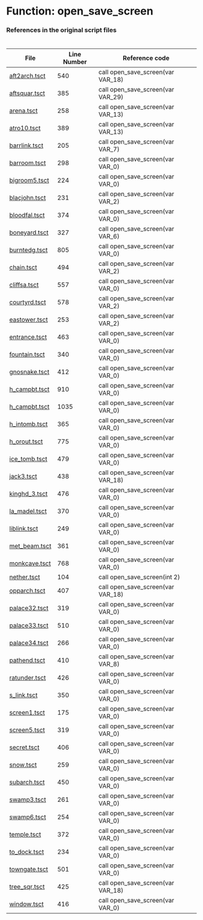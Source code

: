 # Function: open_save_screen
### References in the original script files

#

| File | Line Number | Reference code |
| --- | --- | --- |
| [aft2arch.tsct](../../../out/aft2arch.tsct#L540) | 540 | call open_save_screen(var VAR_18) |
| [aftsquar.tsct](../../../out/aftsquar.tsct#L385) | 385 | call open_save_screen(var VAR_29) |
| [arena.tsct](../../../out/arena.tsct#L258) | 258 | call open_save_screen(var VAR_13) |
| [atro10.tsct](../../../out/atro10.tsct#L389) | 389 | call open_save_screen(var VAR_13) |
| [barrlink.tsct](../../../out/barrlink.tsct#L205) | 205 | call open_save_screen(var VAR_7) |
| [barroom.tsct](../../../out/barroom.tsct#L298) | 298 | call open_save_screen(var VAR_0) |
| [bigroom5.tsct](../../../out/bigroom5.tsct#L224) | 224 | call open_save_screen(var VAR_0) |
| [blacjohn.tsct](../../../out/blacjohn.tsct#L231) | 231 | call open_save_screen(var VAR_2) |
| [bloodfal.tsct](../../../out/bloodfal.tsct#L374) | 374 | call open_save_screen(var VAR_0) |
| [boneyard.tsct](../../../out/boneyard.tsct#L327) | 327 | call open_save_screen(var VAR_6) |
| [burntedg.tsct](../../../out/burntedg.tsct#L805) | 805 | call open_save_screen(var VAR_0) |
| [chain.tsct](../../../out/chain.tsct#L494) | 494 | call open_save_screen(var VAR_2) |
| [cliffsa.tsct](../../../out/cliffsa.tsct#L557) | 557 | call open_save_screen(var VAR_0) |
| [courtyrd.tsct](../../../out/courtyrd.tsct#L578) | 578 | call open_save_screen(var VAR_2) |
| [eastower.tsct](../../../out/eastower.tsct#L253) | 253 | call open_save_screen(var VAR_2) |
| [entrance.tsct](../../../out/entrance.tsct#L463) | 463 | call open_save_screen(var VAR_0) |
| [fountain.tsct](../../../out/fountain.tsct#L340) | 340 | call open_save_screen(var VAR_0) |
| [gnosnake.tsct](../../../out/gnosnake.tsct#L412) | 412 | call open_save_screen(var VAR_0) |
| [h_campbt.tsct](../../../out/h_campbt.tsct#L910) | 910 | call open_save_screen(var VAR_0) |
| [h_campbt.tsct](../../../out/h_campbt.tsct#L1035) | 1035 | call open_save_screen(var VAR_0) |
| [h_intomb.tsct](../../../out/h_intomb.tsct#L365) | 365 | call open_save_screen(var VAR_0) |
| [h_orout.tsct](../../../out/h_orout.tsct#L775) | 775 | call open_save_screen(var VAR_0) |
| [ice_tomb.tsct](../../../out/ice_tomb.tsct#L479) | 479 | call open_save_screen(var VAR_0) |
| [jack3.tsct](../../../out/jack3.tsct#L438) | 438 | call open_save_screen(var VAR_18) |
| [kinghd_3.tsct](../../../out/kinghd_3.tsct#L476) | 476 | call open_save_screen(var VAR_0) |
| [la_madel.tsct](../../../out/la_madel.tsct#L370) | 370 | call open_save_screen(var VAR_0) |
| [liblink.tsct](../../../out/liblink.tsct#L249) | 249 | call open_save_screen(var VAR_0) |
| [met_beam.tsct](../../../out/met_beam.tsct#L361) | 361 | call open_save_screen(var VAR_0) |
| [monkcave.tsct](../../../out/monkcave.tsct#L768) | 768 | call open_save_screen(var VAR_0) |
| [nether.tsct](../../../out/nether.tsct#L104) | 104 | call open_save_screen(int 2) |
| [opparch.tsct](../../../out/opparch.tsct#L407) | 407 | call open_save_screen(var VAR_18) |
| [palace32.tsct](../../../out/palace32.tsct#L319) | 319 | call open_save_screen(var VAR_0) |
| [palace33.tsct](../../../out/palace33.tsct#L510) | 510 | call open_save_screen(var VAR_0) |
| [palace34.tsct](../../../out/palace34.tsct#L266) | 266 | call open_save_screen(var VAR_0) |
| [pathend.tsct](../../../out/pathend.tsct#L410) | 410 | call open_save_screen(var VAR_8) |
| [ratunder.tsct](../../../out/ratunder.tsct#L426) | 426 | call open_save_screen(var VAR_0) |
| [s_link.tsct](../../../out/s_link.tsct#L350) | 350 | call open_save_screen(var VAR_0) |
| [screen1.tsct](../../../out/screen1.tsct#L175) | 175 | call open_save_screen(var VAR_0) |
| [screen5.tsct](../../../out/screen5.tsct#L319) | 319 | call open_save_screen(var VAR_0) |
| [secret.tsct](../../../out/secret.tsct#L406) | 406 | call open_save_screen(var VAR_0) |
| [snow.tsct](../../../out/snow.tsct#L259) | 259 | call open_save_screen(var VAR_0) |
| [subarch.tsct](../../../out/subarch.tsct#L450) | 450 | call open_save_screen(var VAR_0) |
| [swamp3.tsct](../../../out/swamp3.tsct#L261) | 261 | call open_save_screen(var VAR_0) |
| [swamp6.tsct](../../../out/swamp6.tsct#L254) | 254 | call open_save_screen(var VAR_0) |
| [temple.tsct](../../../out/temple.tsct#L372) | 372 | call open_save_screen(var VAR_0) |
| [to_dock.tsct](../../../out/to_dock.tsct#L234) | 234 | call open_save_screen(var VAR_0) |
| [towngate.tsct](../../../out/towngate.tsct#L501) | 501 | call open_save_screen(var VAR_0) |
| [tree_sqr.tsct](../../../out/tree_sqr.tsct#L425) | 425 | call open_save_screen(var VAR_18) |
| [window.tsct](../../../out/window.tsct#L416) | 416 | call open_save_screen(var VAR_0) |
